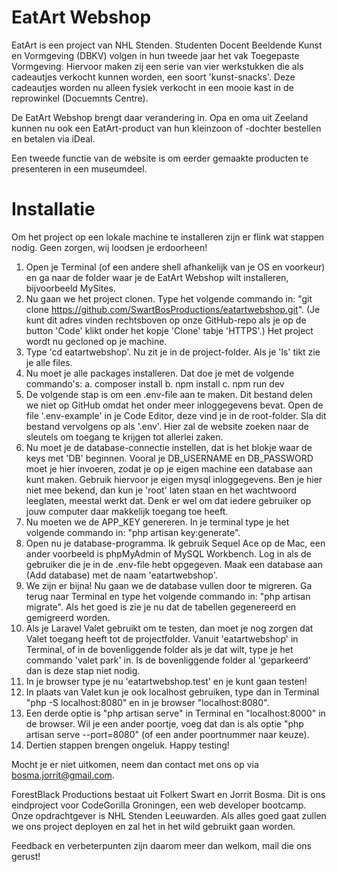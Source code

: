 # EatArt Webshop
EatArt is een project van NHL Stenden. Studenten Docent Beeldende Kunst en Vormgeving (DBKV) volgen in hun tweede jaar het vak Toegepaste Vormgeving. Hiervoor maken zij een serie van vier werkstukken die als cadeautjes verkocht kunnen worden, een soort 'kunst-snacks'. Deze cadeautjes worden nu alleen fysiek verkocht in een mooie kast in de reprowinkel (Docuemnts Centre).

De EatArt Webshop brengt daar verandering in. Opa en oma uit Zeeland kunnen nu ook een EatArt-product van hun kleinzoon of -dochter bestellen en betalen via iDeal.

Een tweede functie van de website is om eerder gemaakte producten te presenteren in een museumdeel.

# Installatie
Om het project op een lokale machine te installeren zijn er flink wat stappen nodig. Geen zorgen, wij loodsen je erdoorheen!

1. Open je Terminal (of een andere shell afhankelijk van je OS en voorkeur) en ga naar de folder waar je de EatArt Webshop wilt installeren, bijvoorbeeld MySites.
2. Nu gaan we het project clonen. Type het volgende commando in: "git clone https://github.com/SwartBosProductions/eatartwebshop.git". (Je kunt dit adres vinden rechtsboven op onze GitHub-repo als je op de button 'Code' klikt onder het kopje 'Clone' tabje 'HTTPS'.) Het project wordt nu gecloned op je machine.
3. Type 'cd eatartwebshop'. Nu zit je in de project-folder. Als je 'ls' tikt zie je alle files. 
4. Nu moet je alle packages installeren. Dat doe je met de volgende commando's:
    a. composer install
    b. npm install 
    c. npm run dev
5. De volgende stap is om een .env-file aan te maken. Dit bestand delen we niet op GitHub omdat het onder meer inloggegevens bevat. Open de file '.env-example' in je Code Editor, deze vind je in de root-folder. Sla dit bestand vervolgens op als '.env'. Hier zal de website zoeken naar de sleutels om toegang te krijgen tot allerlei zaken.
6. Nu moet je de database-connectie instellen, dat is het blokje waar de keys met 'DB' beginnen. Vooral je DB_USERNAME en DB_PASSWORD moet je hier invoeren, zodat je op je eigen machine een database aan kunt maken. Gebruik hiervoor je eigen mysql inloggegevens. Ben je hier niet mee bekend, dan kun je 'root' laten staan en het wachtwoord leeglaten, meestal werkt dat. Denk er wel om dat iedere gebruiker op jouw computer daar makkelijk toegang toe heeft.
7. Nu moeten we de APP_KEY genereren. In je terminal type je het volgende commando in: "php artisan key:generate".
8. Open nu je database-programma. Ik gebruik Sequel Ace op de Mac, een ander voorbeeld is phpMyAdmin of MySQL Workbench. Log in als de gebruiker die je in de .env-file hebt opgegeven. Maak een database aan (Add database) met de naam 'eatartwebshop'.
9. We zijn er bijna! Nu gaan we de database vullen door te migreren. Ga terug naar Terminal en type het volgende commando in: "php artisan migrate". Als het goed is zie je nu dat de tabellen gegenereerd en gemigreerd worden.
10. Als je Laravel Valet gebruikt om te testen, dan moet je nog zorgen dat Valet toegang heeft tot de projectfolder. Vanuit 'eatartwebshop' in Terminal, of in de bovenliggende folder als je dat wilt, type je het commando 'valet park' in. Is de bovenliggende folder al 'geparkeerd' dan is deze stap niet nodig.
11. In je browser type je nu 'eatartwebshop.test' en je kunt gaan testen!
12. In plaats van Valet kun je ook localhost gebruiken, type dan in Terminal "php -S localhost:8080" en in je browser "localhost:8080".
13. Een derde optie is "php artisan serve" in Terminal en "localhost:8000" in de browser. Wil je een ander poortje, voeg dat dan is als optie "php artisan serve --port=8080" (of een ander poortnummer naar keuze).
14. Dertien stappen brengen ongeluk. Happy testing!

Mocht je er niet uitkomen, neem dan contact met ons op via bosma.jorrit@gmail.com. 

ForestBlack Productions bestaat uit Folkert Swart en Jorrit Bosma.
Dit is ons eindproject voor CodeGorilla Groningen, een web developer bootcamp. Onze opdrachtgever is NHL Stenden Leeuwarden. Als alles goed gaat zullen we ons project deployen en zal het in het wild gebruikt gaan worden.

Feedback en verbeterpunten zijn daarom meer dan welkom, mail die ons gerust!
